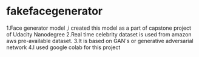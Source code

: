 # fakefacegenerator
1.Face generator model ,i created this model as a part of capstone project of Udacity Nanodegree
2.Real time celebrity dataset is used from amazon aws pre-available dataset.
3.It is based on GAN's or generative adversarial network
4.I used google colab for this project
